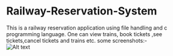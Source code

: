 # Railway-Reservation-System
This is a railway reservation application using file handling and c programming language. One can view trains, book tickets ,see tickets,cancel tickets and trains etc.
some screenshots:-<br/>
![Alt text](Screenshot(26).png?raw=true "UI")
